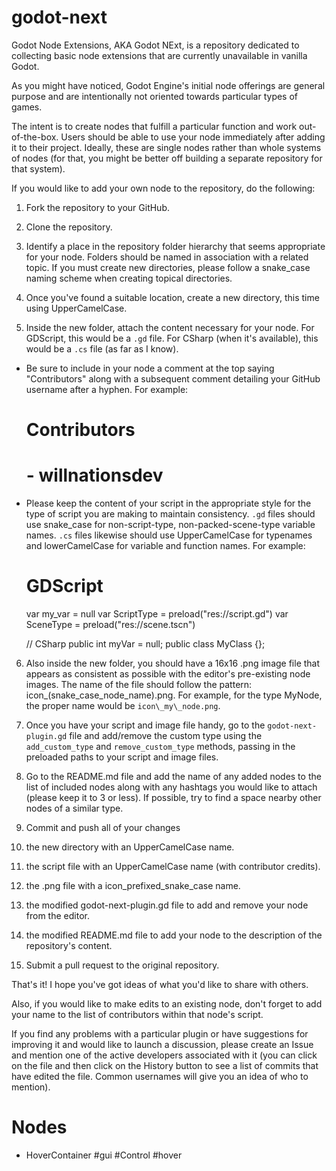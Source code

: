 # godot-next

Godot Node Extensions, AKA Godot NExt, is a repository dedicated to collecting basic node extensions that are currently unavailable in vanilla Godot.

As you might have noticed, Godot Engine's initial node offerings are general purpose and are intentionally not oriented towards particular types of games.

The intent is to create nodes that fulfill a particular function and work out-of-the-box. Users should be able to use your node immediately after adding it to their project.
Ideally, these are single nodes rather than whole systems of nodes (for that, you might be better off building a separate repository for that system).

If you would like to add your own node to the repository, do the following:

1. Fork the repository to your GitHub.

2. Clone the repository.

3. Identify a place in the repository folder hierarchy that seems appropriate for your node. Folders should be named in association with a related topic. If you must create new directories, please follow a snake_case naming scheme when creating topical directories.

4. Once you've found a suitable location, create a new directory, this time using UpperCamelCase.

5. Inside the new folder, attach the content necessary for your node. For GDScript, this would be a `.gd` file. For CSharp (when it's available), this would be a `.cs` file (as far as I know).

- Be sure to include in your node a comment at the top saying "Contributors" along with a subsequent comment detailing your GitHub username after a hyphen. For example:

    # Contributors
    # - willnationsdev

- Please keep the content of your script in the appropriate style for the type of script you are making to maintain consistency. `.gd` files should use snake_case for non-script-type, non-packed-scene-type variable names. `.cs` files likewise should use UpperCamelCase for typenames and lowerCamelCase for variable and function names. For example:

    # GDScript
    var my_var = null
    var ScriptType = preload("res://script.gd")
    var SceneType = preload("res://scene.tscn")

    // CSharp
    public int myVar = null;
    public class MyClass {};

6. Also inside the new folder, you should have a 16x16 .png image file that appears as consistent as possible with the editor's pre-existing node images. The name of the file should follow the pattern: icon\_(snake\_case\_node\_name).png. For example, for the type MyNode, the proper name would be `icon\_my\_node.png`.

7. Once you have your script and image file handy, go to the `godot-next-plugin.gd` file and add/remove the custom type using the `add_custom_type` and `remove_custom_type` methods, passing in the preloaded paths to your script and image files.

8. Go to the README.md file and add the name of any added nodes to the list of included nodes along with any hashtags you would like to attach (please keep it to 3 or less). If possible, try to find a space nearby other nodes of a similar type.

9. Commit and push all of your changes

  1. the new directory with an UpperCamelCase name.
  2. the script file with an UpperCamelCase name (with contributor credits).
  3. the .png file with a icon\_prefixed\_snake\_case name.
  4. the modified godot-next-plugin.gd file to add and remove your node from the editor.
  5. the modified README.md file to add your node to the description of the repository's content.

10. Submit a pull request to the original repository.

That's it! I hope you've got ideas of what you'd like to share with others.

Also, if you would like to make edits to an existing node, don't forget to add your name to the list of contributors within that node's script.

If you find any problems with a particular plugin or have suggestions for improving it and would like to launch a discussion, please create an Issue and mention one of the active developers associated with it (you can click on the file and then click on the History button to see a list of commits that have edited the file. Common usernames will give you an idea of who to mention).

# Nodes

* HoverContainer \#gui \#Control \#hover